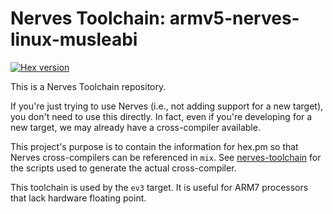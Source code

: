 # Nerves Toolchain: armv5-nerves-linux-musleabi

[![Hex version](https://img.shields.io/hexpm/v/nerves_toolchain_armv5_nerves_linux_musleabi.svg "Hex version")](https://hex.pm/packages/nerves_toolchain_armv5_nerves_linux_musleabi)

This is a Nerves Toolchain repository.

If you're just trying to use Nerves (i.e., not adding support for a new
target), you don't need to use this directly. In fact, even if you're
developing for a new target, we may already have a cross-compiler available.

This project's purpose is to contain the information for hex.pm so that Nerves
cross-compilers can be referenced in `mix`. See
[nerves-toolchain](https://github.com/nerves-project/nerves-toolchain) for
the scripts used to generate the actual cross-compiler.

This toolchain is used by the `ev3` target. It is useful for ARM7 processors
that lack hardware floating point.

